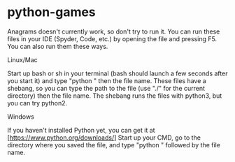 # python-games
Anagrams doesn't currently work, so don't try to run it. You can run these files in your IDE (Spyder, Code, etc.) by opening the file and pressing F5. You can also run them these ways.

Linux/Mac

Start up bash or sh in your terminal (bash should launch a few seconds after you start it) and type "python " then the file name. These files have a shebang, so you can type the path to the file (use "./" for the current directory) then the file name. The shebang runs the files with python3, but you can try python2.

Windows

If you haven't installed Python yet, you can get it at [https://www.python.org/downloads/]
Start up your CMD, go to the directory where you saved the file, and type "python " followed by the file name.